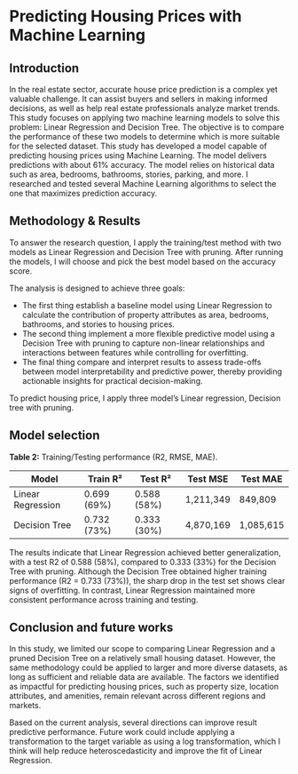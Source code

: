 # Predicting Housing Prices with Machine Learning

## Introduction 
In the real estate sector, accurate house price prediction is a complex yet valuable challenge. It can assist buyers and sellers in making informed decisions, as well as help real estate professionals analyze market trends. This study focuses on applying two machine learning models to solve this problem: Linear Regression and Decision Tree. The objective is to compare the performance of these two models to determine which is more suitable for the selected dataset.
This study has developed a model capable of predicting housing prices using Machine Learning. The model delivers predictions with about 61% accuracy. The model relies on historical data such as area, bedrooms, bathrooms, stories, parking, and more. I researched and tested several Machine Learning algorithms to select the one that maximizes prediction accuracy.

## Methodology & Results
To answer the research question, I apply the training/test method with two models as Linear Regression and Decision Tree with pruning. After running the models, I will choose and pick the best model based on the accuracy score. 

The analysis is designed to achieve three goals:

- The first thing establish a baseline model using Linear Regression to calculate the contribution of property attributes as area, bedrooms, bathrooms, and stories to housing prices.
- The second thing implement a more flexible predictive model using a Decision Tree with pruning to capture non-linear relationships and interactions between features while controlling for overfitting.
- The final thing compare and interpret results to assess trade-offs between model interpretability and predictive power, thereby providing actionable insights for practical decision-making.

To predict housing price, I apply three model’s Linear regression, Decision tree with pruning. 

## Model selection
**Table 2:** Training/Testing performance (R2, RMSE, MAE).

| Model              | Train R²        | Test R²         | Test MSE   | Test MAE  |
|--------------------|-----------------|-----------------|-------------|-----------|
| Linear Regression  | 0.699 (69%)     | 0.588 (58%)     | 1,211,349   | 849,809   |
| Decision Tree      | 0.732 (73%)     | 0.333 (30%)     | 4,870,169   | 1,085,615 |

The results indicate that Linear Regression achieved better generalization, with a test R2 of 0.588 (58%), compared to 0.333 (33%) for the Decision Tree with pruning. Although the Decision Tree obtained higher training performance (R2 = 0.733 (73%)), the sharp drop in the test set shows clear signs of overfitting. In contrast, Linear Regression maintained more consistent performance across training and testing.

## Conclusion and future works
In this study, we limited our scope to comparing Linear Regression and a pruned Decision Tree on a relatively small housing dataset. However, the same methodology could be applied to larger and more diverse datasets, as long as sufficient and reliable data are available. The factors we identified as impactful for predicting housing prices, such as property size, location attributes, and amenities, remain relevant across different regions and markets. 

Based on the current analysis, several directions can improve result predictive performance. Future work could include applying a transformation to the target variable as using a log transformation, which I think will help reduce heteroscedasticity and improve the fit of Linear Regression.





